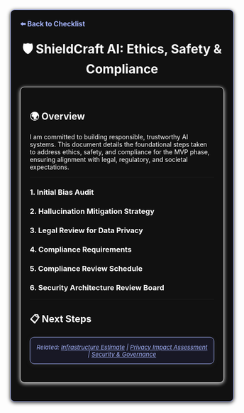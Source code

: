 <section style="border:1px solid #a5b4fc; border-radius:10px; margin:1.5em 0; box-shadow:0 2px 8px #222; padding:1.5em; background:#111; color:#fff;">
<div style="margin-bottom:1.5em;">
  <a href="./checklist.md" style="color:#a5b4fc; font-weight:bold; text-decoration:none; font-size:1.1em;">⬅️ Back to Checklist</a>
</div>
<h1 align="center" style="margin-top:0; font-size:2em;">🛡️ ShieldCraft AI: Ethics, Safety & Compliance</h1>

<section style="border:1px solid #e0e0e0; border-radius:10px; margin:1.5em 0; box-shadow:0 2px 8px #f0f0f0; padding:1.5em; background:#111; color:#fff;">

## 🌍 Overview
I am committed to building responsible, trustworthy AI systems. This document details the foundational steps taken to address ethics, safety, and compliance for the MVP phase, ensuring alignment with legal, regulatory, and societal expectations.

---

### 1. Initial Bias Audit
<ul>
  <ul>
  </ul>
</ul>

### 2. Hallucination Mitigation Strategy
<ul>
  <ul>
  </ul>
</ul>

### 3. Legal Review for Data Privacy
<ul>
  <ul>
  </ul>
</ul>

### 4. Compliance Requirements
<ul>
  <ul>
  </ul>
</ul>

### 5. Compliance Review Schedule
<ul>
  <ul>
  </ul>
</ul>

### 6. Security Architecture Review Board
<ul>
  <ul>
  </ul>
</ul>

---

## 📋 Next Steps
<ul>
</ul>


<section style="border:1px solid #a5b4fc; border-radius:10px; margin:1.5em 0; box-shadow:0 2px 8px #222; padding:1em; background:#181825; color:#a5b4fc; font-size:0.95em; text-align:center;">
  <em>Related: <a href="./infra_estimate.md" style="color:#a5b4fc;">Infrastructure Estimate</a> | <a href="./privacy_impact_assessment.md" style="color:#a5b4fc;">Privacy Impact Assessment</a> | <a href="./security_governance.md" style="color:#a5b4fc;">Security & Governance</a></em>
